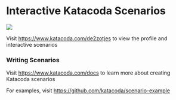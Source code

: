 # Interactive Katacoda Scenarios

[![](http://shields.katacoda.com/katacoda/de2zotjes/count.svg)](https://www.katacoda.com/de2zotjes "Get your profile on Katacoda.com")

Visit https://www.katacoda.com/de2zotjes to view the profile and interactive scenarios

### Writing Scenarios
Visit https://www.katacoda.com/docs to learn more about creating Katacoda scenarios

For examples, visit https://github.com/katacoda/scenario-example

